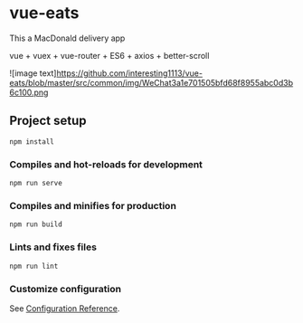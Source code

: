 # vue-eats

This a MacDonald delivery app

vue + vuex + vue-router + ES6 + axios + better-scroll

![image text]https://github.com/interesting1113/vue-eats/blob/master/src/common/img/WeChat3a1e701505bfd68f8955abc0d3b6c100.png


## Project setup
```
npm install
```

### Compiles and hot-reloads for development
```
npm run serve
```

### Compiles and minifies for production
```
npm run build
```

### Lints and fixes files
```
npm run lint
```

### Customize configuration
See [Configuration Reference](https://cli.vuejs.org/config/).
